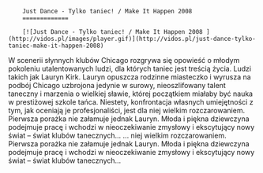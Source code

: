 
        Just Dance - Tylko taniec! / Make It Happen 2008 
        =============
        
        [![Just Dance - Tylko taniec! / Make It Happen 2008 ](http://vidos.pl/images/player.gif)](http://vidos.pl/just-dance-tylko-taniec-make-it-happen-2008)
        
        
 W scenerii słynnych klubów Chicago rozgrywa się opowieść o młodym pokoleniu utalentowanych ludzi, dla których taniec jest treścią życia. Ludzi takich jak Lauryn Kirk. Lauryn opuszcza rodzinne miasteczko i wyrusza na podbój Chicago uzbrojona jedynie w surowy, nieoszlifowany talent taneczny i marzenia o wielkiej sławie, której początkiem miałaby być nauka w prestiżowej szkole tańca. Niestety, konfrontacja własnych umiejętności z tym, jak oceniają je profesjonaliści, jest dla niej wielkim rozczarowaniem. Pierwsza porażka nie załamuje jednak Lauryn. Młoda i piękna dziewczyna podejmuje pracę i wchodzi w nieoczekiwanie zmysłowy i ekscytujący nowy świat – świat klubów tanecznych…  ... niej wielkim rozczarowaniem. Pierwsza porażka nie załamuje jednak Lauryn. Młoda i piękna dziewczyna podejmuje pracę i wchodzi w nieoczekiwanie zmysłowy i ekscytujący nowy świat – świat klubów tanecznych…
    